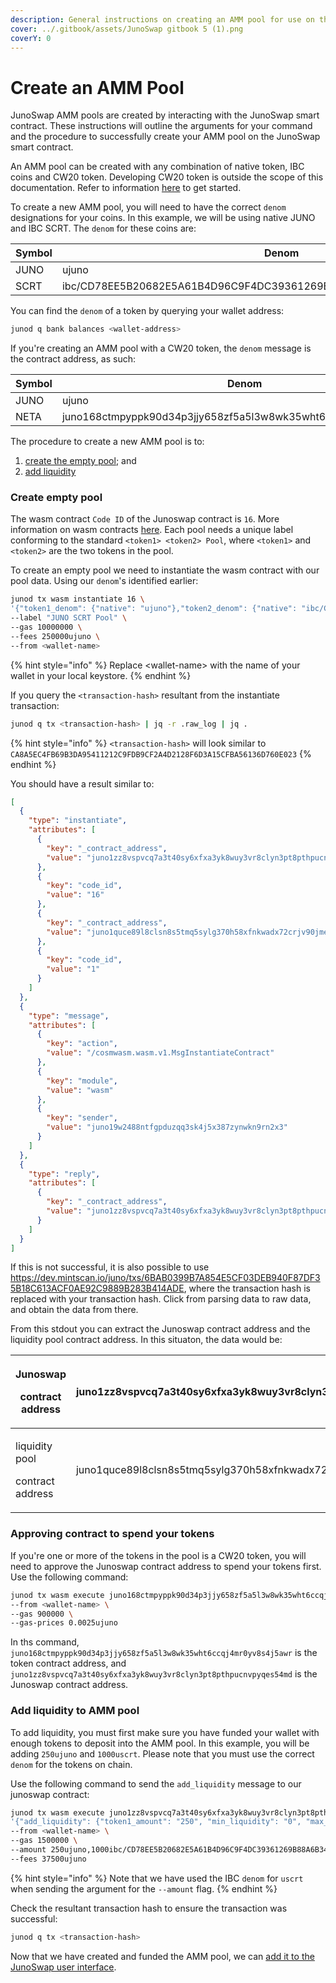 ```yaml
---
description: General instructions on creating an AMM pool for use on the JunoSwap.com UI
cover: ../.gitbook/assets/JunoSwap gitbook 5 (1).png
coverY: 0
---
```


# Create an AMM Pool

JunoSwap AMM pools are created by interacting with the JunoSwap smart contract. These instructions will outline the arguments for your command and the procedure to successfully create your AMM pool on the JunoSwap smart contract.

An AMM pool can be created with any combination of native token, IBC coins and CW20 token. Developing CW20 token is outside the scope of this documentation. Refer to information [here](https://docs.junonetwork.io/smart-contracts-and-junod-development/tutorial-erc-20) to get started.

To create a new AMM pool, you will need to have the correct `denom` designations for your coins. In this example, we will be using native JUNO and IBC SCRT. The `denom` for these coins are:

| Symbol | Denom                                                                |
| ------ | -------------------------------------------------------------------- |
| JUNO   | ujuno                                                                |
| SCRT   | ibc/CD78EE5B20682E5A61B4D96C9F4DC39361269B88A6B3462C26A18652F7A90A9A |

You can find the `denom` of a token by querying your wallet address:

```bash
junod q bank balances <wallet-address>
```
If you're creating an AMM pool with a CW20 token, the `denom` message is the contract address, as such:

| Symbol | Denom                                                           |
| ------ | --------------------------------------------------------------- |
| JUNO   | ujuno                                                           |
| NETA   | juno168ctmpyppk90d34p3jjy658zf5a5l3w8wk35wht6ccqj4mr0yv8s4j5awr |

The procedure to create a new AMM pool is to:

1. [create the empty pool](create-an-amm-pool.md#create-empty-pool); and
2. [add liquidity](create-an-amm-pool.md#add-liquidity-to-amm-pool)

### Create empty pool

The wasm contract `Code ID` of the Junoswap contract is `16`. More information on wasm contracts [here](https://docs.cosmwasm.com/docs/1.0/). Each pool needs a unique label conforming to the standard `<token1> <token2> Pool`, where `<token1>` and `<token2>` are the two tokens in the pool.

To create an empty pool we need to instantiate the wasm contract with our pool data. Using our `denom`'s identified earlier:

```bash
junod tx wasm instantiate 16 \
'{"token1_denom": {"native": "ujuno"},"token2_denom": {"native": "ibc/CD78EE5B20682E5A61B4D96C9F4DC39361269B88A6B3462C26A18652F7A90A9A"},"lp_token_code_id": 1}' \
--label "JUNO SCRT Pool" \
--gas 10000000 \
--fees 250000ujuno \
--from <wallet-name>
```

{% hint style="info" %}
Replace \<wallet-name> with the name of your wallet in your local keystore.
{% endhint %}

If you query the `<transaction-hash>` resultant from the instantiate transaction:

```bash
junod q tx <transaction-hash> | jq -r .raw_log | jq .
```

{% hint style="info" %}
`<transaction-hash>` will look similar to `CA8A5EC4FB69B3DA95411212C9FDB9CF2A4D2128F6D3A15CFBA56136D760E023`
{% endhint %}

You should have a result similar to:

```json
[
  {
    "type": "instantiate",
    "attributes": [
      {
        "key": "_contract_address",
        "value": "juno1zz8vspvcq7a3t40sy6xfxa3yk8wuy3vr8clyn3pt8pthpucnvpyqes54md"
      },
      {
        "key": "code_id",
        "value": "16"
      },
      {
        "key": "_contract_address",
        "value": "juno1quce89l8clsn8s5tmq5sylg370h58xfnkwadx72crjv90jmetp4s3fkysl"
      },
      {
        "key": "code_id",
        "value": "1"
      }
    ]
  },
  {
    "type": "message",
    "attributes": [
      {
        "key": "action",
        "value": "/cosmwasm.wasm.v1.MsgInstantiateContract"
      },
      {
        "key": "module",
        "value": "wasm"
      },
      {
        "key": "sender",
        "value": "juno19w2488ntfgpduzqq3sk4j5x387zynwkn9rn2x3"
      }
    ]
  },
  {
    "type": "reply",
    "attributes": [
      {
        "key": "_contract_address",
        "value": "juno1zz8vspvcq7a3t40sy6xfxa3yk8wuy3vr8clyn3pt8pthpucnvpyqes54md"
      }
    ]
  }
]
```

If this is not successful, it is also possible to use https://dev.mintscan.io/juno/txs/6BAB0399B7A854E5CF03DEB940F87DF35B18C613ACF0AE92C9889B283B414ADE, where the transaction hash is replaced with your transaction hash. Click from parsing data to raw data, and obtain the data from there.

From this stdout you can extract the Junoswap contract address and the liquidity pool contract address. In this situaton, the data would be:

| <p>Junoswap </p><p>contract address</p>       | juno1zz8vspvcq7a3t40sy6xfxa3yk8wuy3vr8clyn3pt8pthpucnvpyqes54md |
| --------------------------------------------- | --------------------------------------------------------------- |
| <p>liquidity pool </p><p>contract address</p> | juno1quce89l8clsn8s5tmq5sylg370h58xfnkwadx72crjv90jmetp4s3fkysl |

### Approving contract to spend your tokens
If you're one or more of the tokens in the pool is a CW20 token, you will need to approve the Junoswap contract address to spend your tokens first. Use the following command:

```bash
junod tx wasm execute juno168ctmpyppk90d34p3jjy658zf5a5l3w8wk35wht6ccqj4mr0yv8s4j5awr '{"increase_allowance": {"amount": "100000000", "spender": "juno1zz8vspvcq7a3t40sy6xfxa3yk8wuy3vr8clyn3pt8pthpucnvpyqes54md"}}' \
--from <wallet-name> \
--gas 900000 \
--gas-prices 0.0025ujuno
```

In ths command, `juno168ctmpyppk90d34p3jjy658zf5a5l3w8wk35wht6ccqj4mr0yv8s4j5awr` is the token contract address, and `juno1zz8vspvcq7a3t40sy6xfxa3yk8wuy3vr8clyn3pt8pthpucnvpyqes54md` is the Junoswap contract address.

### Add liquidity to AMM pool

To add liquidity, you must first make sure you have funded your wallet with enough tokens to deposit into the AMM pool. In this example, you will be adding `250ujuno` and `1000uscrt`. Please note that you must use the correct `denom` for the tokens on chain.

Use the following command to send the `add_liquidity` message to our junoswap contract:

```bash
junod tx wasm execute juno1zz8vspvcq7a3t40sy6xfxa3yk8wuy3vr8clyn3pt8pthpucnvpyqes54md \
'{"add_liquidity": {"token1_amount": "250", "min_liquidity": "0", "max_token2": "1000"}}' \
--from <wallet-name> \
--gas 1500000 \
--amount 250ujuno,1000ibc/CD78EE5B20682E5A61B4D96C9F4DC39361269B88A6B3462C26A18652F7A90A9A \
--fees 37500ujuno
```

{% hint style="info" %}
Note that we have used the IBC `denom` for `uscrt` when sending the argument for the `--amount` flag.
{% endhint %}

Check the resultant transaction hash to ensure the transaction was successful:

```bash
junod q tx <transaction-hash>
```

Now that we have created and funded the AMM pool, we can [add it to the JunoSwap user interface](integrate-pool-to-junoswap-ui.md).

